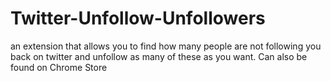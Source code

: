 # Twitter-Unfollow-Unfollowers
an extension that allows you to find how many people are not following you back on twitter and unfollow as many of these as you want. Can also be found on Chrome Store
